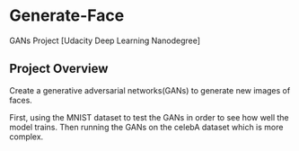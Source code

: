 # Generate-Face
GANs Project [Udacity Deep Learning Nanodegree]

## Project Overview
Create a generative adversarial networks(GANs) to generate new images of faces.

First, using the MNIST dataset to test the GANs in order to see how well the model trains. Then running the GANs on the celebA dataset which is more complex.

